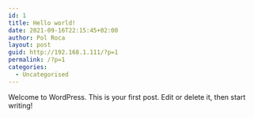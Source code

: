 ```yaml
---
id: 1
title: Hello world!
date: 2021-09-16T22:15:45+02:00
author: Pol Roca
layout: post
guid: http://192.168.1.111/?p=1
permalink: /?p=1
categories:
  - Uncategorised
---
```

Welcome to WordPress. This is your first post. Edit or delete it, then start writing!